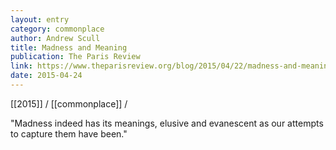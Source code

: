 ```yaml
---
layout: entry
category: commonplace
author: Andrew Scull
title: Madness and Meaning
publication: The Paris Review
link: https://www.theparisreview.org/blog/2015/04/22/madness-and-meaning/
date: 2015-04-24
---
```


[[2015]] / [[commonplace]] / 

"Madness indeed has its meanings, elusive and evanescent as our attempts to capture them have been."
